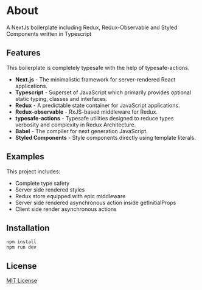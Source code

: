 # About

A NextJs boilerplate including Redux, Redux-Observable and Styled Components written in Typescript

## Features

This boilerplate is completely typesafe with the help of typesafe-actions.

* **Next.js** - The minimalistic framework for server-rendered React applications.
* **Typescript** - Superset of JavaScript which primarily provides optional static typing, classes and interfaces.
* **Redux** - A predictable state container for JavaScript applications.
* **Redux-observable** - RxJS-based middleware for Redux.
* **typesafe-actions** - Typesafe utilities designed to reduce types verbosity and complexity in Redux Architecture.
* **Babel** - The compiler for next generation JavaScript.
* **Styled Components** - Style components directly using template literals.

## Examples

This project includes:

* Complete type safety
* Server side rendered styles
* Redux store equipped with epic middleware
* Server side rendered asynchronous action inside getInitialProps
* Client side render asynchronous actions

## Installation

```
npm install
npm run dev
```

## License
[MIT License](/LICENSE)